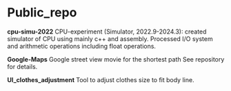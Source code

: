 # Public_repo
**cpu-simu-2022**
CPU-experiment (Simulator, 2022.9-2024.3): created simulator of CPU using mainly c++ and assembly. Processed I/O system and arithmetic operations including float operations.  

**Google-Maps**
Google street view movie for the shortest path 
See repository for details.

**UI_clothes_adjustment**
Tool to adjust clothes size to fit body line.